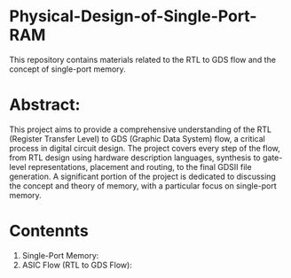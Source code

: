 # Physical-Design-of-Single-Port-RAM
This repository contains materials related to the RTL to GDS flow and the concept of single-port memory.
# Abstract:
This project aims to provide a comprehensive understanding of the RTL (Register Transfer Level) to GDS (Graphic Data System) flow, a critical process in digital circuit design. The project covers every step of the flow, from RTL design using hardware description languages, synthesis to gate-level representations, placement and routing, to the final GDSII file generation. A significant portion of the project is dedicated to discussing the concept and theory of memory, with a particular focus on single-port memory.
# Contennts
1. Single-Port Memory:
2. ASIC Flow (RTL to GDS Flow):
   
